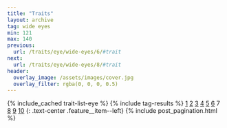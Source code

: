 ```yaml
---
title: "Traits"
layout: archive
tag: wide eyes
min: 121
max: 140
previous:
  url: /traits/eye/wide-eyes/6/#trait
next:
  url: /traits/eye/wide-eyes/8/#trait
header:
  overlay_image: /assets/images/cover.jpg
  overlay_filter: rgba(0, 0, 0, 0.5)
---
```

{% include_cached trait-list-eye %}
{% include tag-results %}
[1](/traits/eye/wide-eyes/1/#trait) [2](/traits/eye/wide-eyes/2/#trait) [3](/traits/eye/wide-eyes/3/#trait) [4](/traits/eye/wide-eyes/4/#trait) [5](/traits/eye/wide-eyes/5/#trait) [6](/traits/eye/wide-eyes/6/#trait) 7 [8](/traits/eye/wide-eyes/8/#trait) [9](/traits/eye/wide-eyes/9/#trait) [10](/traits/eye/wide-eyes/10/#trait) 
{: .text-center .feature__item--left}
{% include post_pagination.html %}
